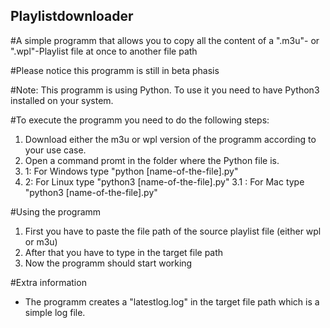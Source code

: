 ## Playlistdownloader
#A simple programm that allows you to copy all the content of a ".m3u"- or ".wpl"-Playlist file at once to another file path

#Please notice this programm is still in beta phasis

#Note: This programm is using Python. To use it you need to have Python3 installed on your system.

#To execute the programm you need to do the following steps:
1. Download either the m3u or wpl version of the programm according to your use case.
2. Open a command promt in the folder where the Python file is.
3. 1: For Windows type "python [name-of-the-file].py"
3. 2: For Linux type "python3 [name-of-the-file].py"
3.1 : For Mac type "python3 [name-of-the-file].py"

#Using the programm
1. First you have to paste the file path of the source playlist file (either wpl or m3u)
2. After that you have to type in the target file path
3. Now the programm should start working

#Extra information
- The programm creates a "latestlog.log" in the target file path which is a simple log file.
